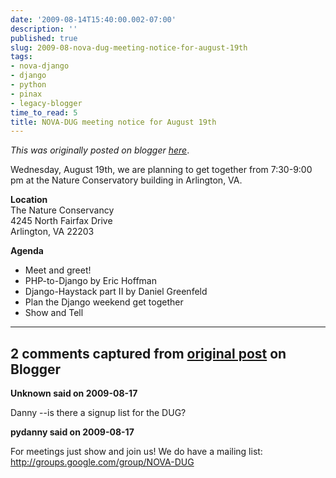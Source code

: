 ```yaml
---
date: '2009-08-14T15:40:00.002-07:00'
description: ''
published: true
slug: 2009-08-nova-dug-meeting-notice-for-august-19th
tags:
- nova-django
- django
- python
- pinax
- legacy-blogger
time_to_read: 5
title: NOVA-DUG meeting notice for August 19th
---
```


*This was originally posted on blogger [here](https://pydanny.blogspot.com/2009/08/nova-dug-meeting-notice-for-august-19th.html)*.

Wednesday, August 19th, we are planning to get together from 7:30-9:00<br />pm at the Nature Conservatory building in Arlington, VA.<br /><p><span style="font-weight: bold;">Location</span><br />The Nature Conservancy<br />4245 North Fairfax Drive<br />Arlington, VA 22203<br /></p><p><span style="font-weight: bold;">Agenda</span><br /></p><ul><li>Meet and greet!</li><li>PHP-to-Django by Eric Hoffman</li><li>Django-Haystack part II by Daniel Greenfeld</li><li>Plan the Django weekend get together</li><li>Show and Tell</li></ul>

---

## 2 comments captured from [original post](https://pydanny.blogspot.com/2009/08/nova-dug-meeting-notice-for-august-19th.html) on Blogger

**Unknown said on 2009-08-17**

Danny --is there a signup list for the DUG?

**pydanny said on 2009-08-17**

For meetings just show and join us! We do have a mailing list: http://groups.google.com/group/NOVA-DUG

